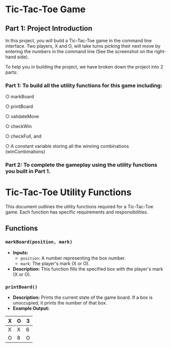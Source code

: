 # Tic-Tac-Toe Game

## Part 1: Project Introduction

In this project, you will build a Tic-Tac-Toe game in the command line interface. Two players, X and O, will take turns picking their next move by entering the numbers in the command line (See the screenshot on the right-hand side).

To help you in building the project, we have broken down the project into 2 parts: 

### Part 1: To build all the utility functions for this game including:

○ markBoard

○ printBoard

○ validateMove

○ checkWin

○ checkFull, and

○ A constant variable storing all the winning combinations
(winCombinations)

###  Part 2: To complete the gameplay using the utility functions you built in Part 1.  


# Tic-Tac-Toe Utility Functions

This document outlines the utility functions required for a Tic-Tac-Toe game. Each function has specific requirements and responsibilities.

## Functions

### `markBoard(position, mark)`
- **Inputs:**
  - `position`: A number representing the box number.
  - `mark`: The player's mark (X or O).
- **Description:** This function fills the specified box with the player's mark (X or O).

### `printBoard()`
- **Description:** Prints the current state of the game board. If a box is unoccupied, it prints the number of that box.
- **Example Output:**

| X | O | 3 |
|---|---|---|
| X | X | 6 |
| O | 8 | O |
